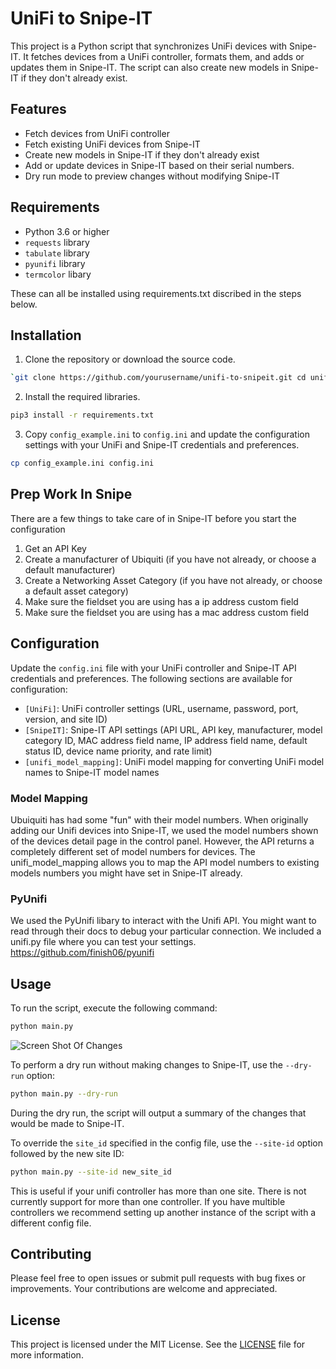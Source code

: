 # UniFi to Snipe-IT

This project is a Python script that synchronizes UniFi devices with Snipe-IT. It fetches devices from a UniFi controller, formats them, and adds or updates them in Snipe-IT. The script can also create new models in Snipe-IT if they don't already exist.

## Features

*   Fetch devices from UniFi controller
*   Fetch existing UniFi devices from Snipe-IT
*   Create new models in Snipe-IT if they don't already exist
*   Add or update devices in Snipe-IT based on their serial numbers.
*   Dry run mode to preview changes without modifying Snipe-IT

## Requirements

*   Python 3.6 or higher
*   `requests` library
*   `tabulate` library
*   `pyunifi` library
*   `termcolor` libary

These can all be installed using requirements.txt discribed in the steps below.

## Installation


1.  Clone the repository or download the source code.

```bash
`git clone https://github.com/yourusername/unifi-to-snipeit.git cd unifi-to-snipeit`
```

2.  Install the required libraries.

```bash
pip3 install -r requirements.txt

```

3.  Copy `config_example.ini` to `config.ini` and update the configuration settings with your UniFi and Snipe-IT credentials and preferences.

```bash
cp config_example.ini config.ini
```

## Prep Work In Snipe
There are a few things to take care of in Snipe-IT before you start the configuration

1. Get an API Key
2. Create a manufacturer of Ubiquiti (if you have not already, or choose a default manufacturer)
3. Create a Networking Asset Category (if you have not already, or choose a default asset category)
4. Make sure the fieldset you are using has a ip address custom field
5. Make sure the fieldset you are using has a mac address custom field


## Configuration


Update the `config.ini` file with your UniFi controller and Snipe-IT API credentials and preferences. The following sections are available for configuration:

*   `[UniFi]`: UniFi controller settings (URL, username, password, port, version, and site ID)
*   `[SnipeIT]`: Snipe-IT API settings (API URL, API key, manufacturer, model category ID, MAC address field name, IP address field name, default status ID, device name priority, and rate limit)
*   `[unifi_model_mapping]`: UniFi model mapping for converting UniFi model names to Snipe-IT model names

### Model Mapping
Ubuiquiti has had some "fun" with their model numbers. When originally adding our Unifi devices into Snipe-IT, we used the model numbers shown of the devices detail page in the control panel. However, the API returns a completely different set of model numbers for devices. The unifi_model_mapping allows you to map the API model numbers to existing models numbers you might have set in Snipe-IT already.

### PyUnifi
We used the PyUnifi libary to interact with the Unifi API. You might want to read through their docs to debug your particular connection. We included a unifi.py file where you can test your settings. https://github.com/finish06/pyunifi


## Usage


To run the script, execute the following command:

```bash
python main.py
```

![Screen Shot Of Changes](unifiSnipeSync_Dry_Run_Screenshot.jpg)

To perform a dry run without making changes to Snipe-IT, use the `--dry-run` option:

```bash
python main.py --dry-run
```

During the dry run, the script will output a summary of the changes that would be made to Snipe-IT.

To override the `site_id` specified in the config file, use the `--site-id` option followed by the new site ID:

```bash
python main.py --site-id new_site_id
```
This is useful if your unifi controller has more than one site. There is not currently support for more than one controller. If you have multible controllers we recommend setting up another instance of the script with a different config file.

Contributing
------------

Please feel free to open issues or submit pull requests with bug fixes or improvements. Your contributions are welcome and appreciated.

License
-------

This project is licensed under the MIT License. See the [LICENSE](LICENSE) file for more information.
